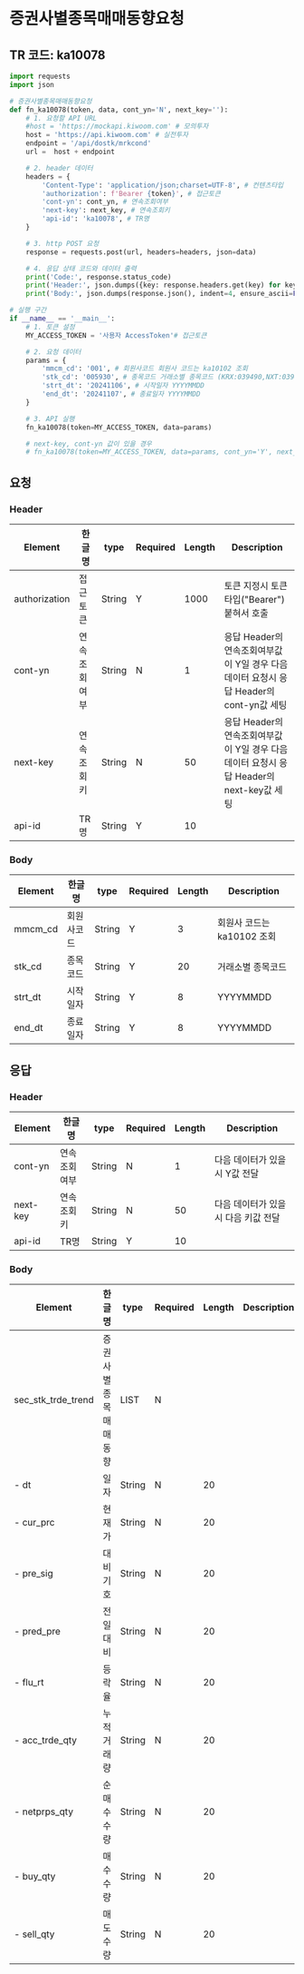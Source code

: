 # 증권사별종목매매동향요청

## TR 코드: ka10078

```python
import requests
import json

# 증권사별종목매매동향요청
def fn_ka10078(token, data, cont_yn='N', next_key=''):
	# 1. 요청할 API URL
	#host = 'https://mockapi.kiwoom.com' # 모의투자
	host = 'https://api.kiwoom.com' # 실전투자
	endpoint = '/api/dostk/mrkcond'
	url =  host + endpoint

	# 2. header 데이터
	headers = {
		'Content-Type': 'application/json;charset=UTF-8', # 컨텐츠타입
		'authorization': f'Bearer {token}', # 접근토큰
		'cont-yn': cont_yn, # 연속조회여부
		'next-key': next_key, # 연속조회키
		'api-id': 'ka10078', # TR명
	}

	# 3. http POST 요청
	response = requests.post(url, headers=headers, json=data)

	# 4. 응답 상태 코드와 데이터 출력
	print('Code:', response.status_code)
	print('Header:', json.dumps({key: response.headers.get(key) for key in ['next-key', 'cont-yn', 'api-id']}, indent=4, ensure_ascii=False))
	print('Body:', json.dumps(response.json(), indent=4, ensure_ascii=False))  # JSON 응답을 파싱하여 출력

# 실행 구간
if __name__ == '__main__':
	# 1. 토큰 설정
	MY_ACCESS_TOKEN = '사용자 AccessToken'# 접근토큰

	# 2. 요청 데이터
	params = {
		'mmcm_cd': '001', # 회원사코드 회원사 코드는 ka10102 조회
		'stk_cd': '005930', # 종목코드 거래소별 종목코드 (KRX:039490,NXT:039490_NX,SOR:039490_AL)
		'strt_dt': '20241106', # 시작일자 YYYYMMDD
		'end_dt': '20241107', # 종료일자 YYYYMMDD
	}

	# 3. API 실행
	fn_ka10078(token=MY_ACCESS_TOKEN, data=params)

	# next-key, cont-yn 값이 있을 경우
	# fn_ka10078(token=MY_ACCESS_TOKEN, data=params, cont_yn='Y', next_key='nextkey..')
```

## 요청

### Header
| Element | 한글명 | type | Required | Length | Description |
|---|---|---|---|---|---|
| authorization | 접근토큰 | String | Y | 1000 | 토큰 지정시 토큰타입("Bearer") 붙혀서 호출 |
| cont-yn | 연속조회여부 | String | N | 1 | 응답 Header의 연속조회여부값이 Y일 경우 다음데이터 요청시 응답 Header의 cont-yn값 세팅 |
| next-key | 연속조회키 | String | N | 50 | 응답 Header의 연속조회여부값이 Y일 경우 다음데이터 요청시 응답 Header의 next-key값 세팅 |
| api-id | TR명 | String | Y | 10 |  |

### Body
| Element | 한글명 | type | Required | Length | Description |
|---|---|---|---|---|---|
| mmcm_cd | 회원사코드 | String | Y | 3 | 회원사 코드는 ka10102 조회 |
| stk_cd | 종목코드 | String | Y | 20 | 거래소별 종목코드 |
| strt_dt | 시작일자 | String | Y | 8 | YYYYMMDD |
| end_dt | 종료일자 | String | Y | 8 | YYYYMMDD |

## 응답

### Header
| Element | 한글명 | type | Required | Length | Description |
|---|---|---|---|---|---|
| cont-yn | 연속조회여부 | String | N | 1 | 다음 데이터가 있을시 Y값 전달 |
| next-key | 연속조회키 | String | N | 50 | 다음 데이터가 있을시 다음 키값 전달 |
| api-id | TR명 | String | Y | 10 |  |

### Body
| Element | 한글명 | type | Required | Length | Description |
|---|---|---|---|---|---|
| sec_stk_trde_trend | 증권사별종목매매동향 | LIST | N |  |  |
| - dt | 일자 | String | N | 20 |  |
| - cur_prc | 현재가 | String | N | 20 |  |
| - pre_sig | 대비기호 | String | N | 20 |  |
| - pred_pre | 전일대비 | String | N | 20 |  |
| - flu_rt | 등락율 | String | N | 20 |  |
| - acc_trde_qty | 누적거래량 | String | N | 20 |  |
| - netprps_qty | 순매수수량 | String | N | 20 |  |
| - buy_qty | 매수수량 | String | N | 20 |  |
| - sell_qty | 매도수량 | String | N | 20 |  |
